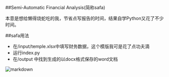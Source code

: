 ##Semi-Automatic Financial Analysis(简称safa)

本意是想给懒得烧蛇吃的我，节省点写报告的时间，结果自学Python又花了不少时间。

##safa用法

* 在/input/temple.xlsx中填写财务数据，这个模版我可是花了点功夫滴
* 运行index.py
* 在/output 中找到生成的以docx格式保存的word文档

![markdown](https://images.cnblogs.com/cnblogs_com/watalo/1685133/o_2003301711373ecd4737c26249da5da94f2a690d8c75.jpg "markdown")

